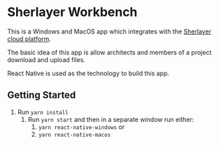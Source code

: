 # Sherlayer Workbench

This is a Windows and MacOS app which integrates with the [Sherlayer cloud platform](https://cloud.sherlayer.com/).

The basic idea of this app is allow architects and members of a project download and upload files.

React Native is used as the technology to build this app.

## Getting Started

1. Run `yarn install`
   1. Run `yarn start` and then in a separate window run either:
      1. `yarn react-native-windows` or
      2. `yarn react-native-macos`
